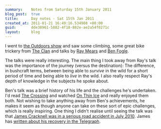 ```yaml
---
summary:    Notes from Saturday 15th January 2011
blog_post:  true
title:      Day notes - Sat 15th Jan 2011
created_at: 2011-01-21 16:49:16.534908 +00:00
guid:       dde38961-5882-4f18-882e-ae2a54f0271c
layout:     blog
---
```

I went to [the Outdoors show](http://www.theoutdoorsshow.co.uk/) and saw some climbing, some great bike trickery from [The Clan](http://www.mb7.com/TheClan/) and talks by [Ray Mears](http://www.raymears.com/) and [Ben Fogle](http://www.benfogle.com/).

The talks were really interesting.  The main thing I took away from Ray's talk was the importance of the journey (versus the destination): The difference, in bushcraft terms, between being able to *survive* in the wild for a short period of time and being able to *live* in the wild.  I also really respect Ray's depth of knowledge in the subjects he spoke about.

Ben's talk was a brief history of his life and the challenges he's undertaken.  I'd read [The Crossing](http://www.amazon.co.uk/gp/product/184354511X) and watched [On Thin Ice](http://www.amazon.co.uk/Thin-Ice-DVD-Ben-Fogle/dp/B0028QGYZY) and really enjoyed them both.  Not wishing to take anything away from Ben's achievements, he makes it seem as though anyone can take on these sort of epic challenges, which is really inspiring.  One thing I didn't realise until seeing the talk was that [James Cracknell was in a serious road accident in July 2010](http://www.bbc.co.uk/news/entertainment-arts-10728094).  James has [written about his recovery in the Telegraph](http://www.telegraph.co.uk/sport/columnists/jamescracknell/8023949/James-Cracknell-I-feel-so-lucky-to-be-alive-but-Ill-never-be-the-same-again.html).
